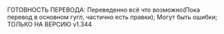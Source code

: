 ГОТОВНОСТЬ ПЕРЕВОДА:
Переведенно всё что возможно(Пока перевод в основном гугл, частично есть правки);
Могут быть ошибки;
ТОЛЬКО НА ВЕРСИЮ v1.344
